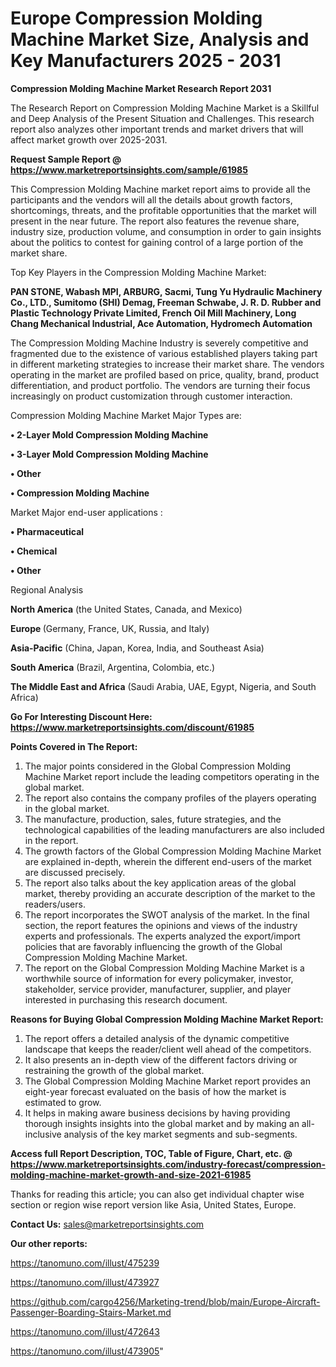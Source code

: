 # Europe Compression Molding Machine Market Size, Analysis and Key Manufacturers 2025 - 2031

<strong>Compression Molding Machine Market Research Report 2031</strong>

The Research Report on Compression Molding Machine Market is a Skillful and Deep Analysis of the Present Situation and Challenges. This research report also analyzes other important trends and market drivers that will affect market growth over 2025-2031.

<strong>Request Sample Report @ <a href=https://www.marketreportsinsights.com/sample/61985>https://www.marketreportsinsights.com/sample/61985</a></strong>

This Compression Molding Machine market report aims to provide all the participants and the vendors will all the details about growth factors, shortcomings, threats, and the profitable opportunities that the market will present in the near future. The report also features the revenue share, industry size, production volume, and consumption in order to gain insights about the politics to contest for gaining control of a large portion of the market share.

Top Key Players in the Compression Molding Machine Market:

<strong>PAN STONE, Wabash MPI, ARBURG, Sacmi, Tung Yu Hydraulic Machinery Co., LTD., Sumitomo (SHI) Demag, Freeman Schwabe, J. R. D. Rubber and Plastic Technology Private Limited, French Oil Mill Machinery, Long Chang Mechanical lndustrial, Ace Automation, Hydromech Automation</strong>

The Compression Molding Machine Industry is severely competitive and fragmented due to the existence of various established players taking part in different marketing strategies to increase their market share. The vendors operating in the market are profiled based on price, quality, brand, product differentiation, and product portfolio. The vendors are turning their focus increasingly on product customization through customer interaction.

Compression Molding Machine Market Major Types are:

<strong>• 2-Layer Mold Compression Molding Machine

• 3-Layer Mold Compression Molding Machine

• Other

• Compression Molding Machine</strong>

Market Major end-user applications :

<strong>• Pharmaceutical

• Chemical

• Other</strong>

Regional Analysis

</u><strong><b>North America</b></strong> (the United States, Canada, and Mexico)

<strong><b>Europe </b></strong>(Germany, France, UK, Russia, and Italy)

<strong><b>Asia-Pacific</b></strong> (China, Japan, Korea, India, and Southeast Asia)

<strong><b>South America</b></strong> (Brazil, Argentina, Colombia, etc.)

<strong><b>The Middle East and Africa</b></strong> (Saudi Arabia, UAE, Egypt, Nigeria, and South Africa)

<strong>Go For Interesting Discount Here: <a href=https://www.marketreportsinsights.com/discount/61985>https://www.marketreportsinsights.com/discount/61985</a></strong>

<strong>Points Covered in The Report:</strong>
<ol>
  <li>The major points considered in the Global Compression Molding Machine Market report include the leading competitors operating in the global market.</li>
  <li>The report also contains the company profiles of the players operating in the global market.</li>
  <li>The manufacture, production, sales, future strategies, and the technological capabilities of the leading manufacturers are also included in the report.</li>
  <li>The growth factors of the Global Compression Molding Machine Market are explained in-depth, wherein the different end-users of the market are discussed precisely.</li>
  <li>The report also talks about the key application areas of the global market, thereby providing an accurate description of the market to the readers/users.</li>
  <li>The report incorporates the SWOT analysis of the market. In the final section, the report features the opinions and views of the industry experts and professionals. The experts analyzed the export/import policies that are favorably influencing the growth of the Global Compression Molding Machine Market.</li>
  <li>The report on the Global Compression Molding Machine Market is a worthwhile source of information for every policymaker, investor, stakeholder, service provider, manufacturer, supplier, and player interested in purchasing this research document.</li>
</ol>
<strong>Reasons for Buying Global Compression Molding Machine Market Report:</strong>

<ol>
  <li>The report offers a detailed analysis of the dynamic competitive landscape that keeps the reader/client well ahead of the competitors.</li>
  <li>It also presents an in-depth view of the different factors driving or restraining the growth of the global market.</li>
  <li>The Global Compression Molding Machine Market report provides an eight-year forecast evaluated on the basis of how the market is estimated to grow.</li>
  <li>It helps in making aware business decisions by having providing thorough insights insights into the global market and by making an all-inclusive analysis of the key market segments and sub-segments.</li>
</ol>
<strong>Access full Report Description, TOC, Table of Figure, Chart, etc. @ <a href=https://www.marketreportsinsights.com/industry-forecast/compression-molding-machine-market-growth-and-size-2021-61985>https://www.marketreportsinsights.com/industry-forecast/compression-molding-machine-market-growth-and-size-2021-61985</a></strong>


Thanks for reading this article; you can also get individual chapter wise section or region wise report version like Asia, United States, Europe.

<strong>Contact Us:</strong>
sales@marketreportsinsights.com

<strong>Our other reports:</strong>

<a href=https://tanomuno.com/illust/475239>https://tanomuno.com/illust/475239</a>

<a href=https://tanomuno.com/illust/473927>https://tanomuno.com/illust/473927</a>

<a href=https://github.com/cargo4256/Marketing-trend/blob/main/Europe-Aircraft-Passenger-Boarding-Stairs-Market.md>https://github.com/cargo4256/Marketing-trend/blob/main/Europe-Aircraft-Passenger-Boarding-Stairs-Market.md</a>

<a href=https://tanomuno.com/illust/472643>https://tanomuno.com/illust/472643</a>

<a href=https://tanomuno.com/illust/473905>https://tanomuno.com/illust/473905</a>"
